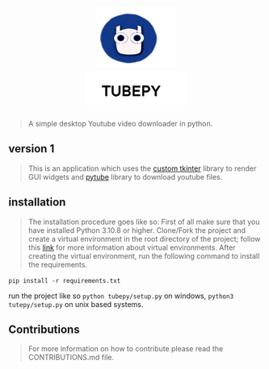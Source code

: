 <div align="center">

<h1>
    <img width="160" height=120 src="https://github.com/AlbertSolomon/tubepy/blob/main/assets/icontest3.png"/> <br>
    <img width="200" height=70 src="https://github.com/AlbertSolomon/tubepy/blob/main/assets/TUBEPY%20ALL%20WHITE.png"/>
</h1> 



</div>




> A simple desktop Youtube video downloader in python.

## version 1

> This is an application which uses the [custom tkinter](https://github.com/TomSchimansky/CustomTkinter) library to render GUI widgets and [pytube](https://pytube.io/en/latest/) library to download youtube files.

## installation

> The installation procedure goes like so:
> First of all make sure that you have installed Python 3.10.8 or higher.
> Clone/Fork the project and create a virtual environment in the root directory of the project; follow this [link](https://www.geeksforgeeks.org/python-virtual-environment/) for more information about virtual environments.
> After creating the virtual environment, run the following command to install the requirements.

` pip install -r requirements.txt `

run the project like so ` python tubepy/setup.py ` on windows, ` python3 tutepy/setup.py ` on unix based systems.

## Contributions

> For more information on how to contribute please read the CONTRIBUTIONS.md file.
